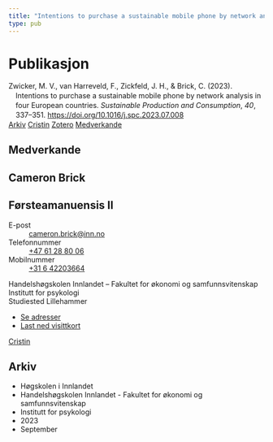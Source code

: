 ```yaml
---
title: "Intentions to purchase a sustainable mobile phone by network analysis in four European countries"
type: pub
---
```

<h1>Publikasjon</h1>
<article id="csl-bib-container-KCTAE6Z7" class="csl-bib-container">
  <div class="csl-bib-body" style="line-height: 1.35; padding-left: 1em; text-indent:-1em;">
  <div class="csl-entry">Zwicker, M. V., van Harreveld, F., Zickfeld, J. H., &amp; Brick, C. (2023). Intentions to purchase a sustainable mobile phone by network analysis in four European countries. <i>Sustainable Production and Consumption</i>, <i>40</i>, 337&#x2013;351. <a href="https://doi.org/10.1016/j.spc.2023.07.008">https://doi.org/10.1016/j.spc.2023.07.008</a></div>
</div>
  <div class="csl-bib-buttons">
    <a href="#taxonomy-article-KCTAE6Z7" class="csl-bib-button">Arkiv</a>
    <a href="https://app.cristin.no/results/show.jsf?id=2172482" alt="Cristin URL" class="csl-bib-button">Cristin</a>
    <a href="http://zotero.org/groups/5022929/items/KCTAE6Z7" alt="Zotero URL" class="csl-bib-button">Zotero</a>
    <a href="#contributors-article-KCTAE6Z7" class="csl-bib-button">Medverkande</a>
  </div>
  <div id="csl-bib-meta-container-KCTAE6Z7"></div>
</article>
<div id="csl-bib-meta-KCTAE6Z7" class="csl-bib-meta">
  <article id="contributors-article-KCTAE6Z7" class="contributors-article">
    <h1>Medverkande</h1>
    <div class="personas">
<div class="vrtx-hinn-person-card">
<div class="photo">
<i class="lar la-user-circle missing-person"></i>
</div>
<div class="info">
<hgroup><h1>Cameron Brick</h1>
<h2>Førsteamanuensis II</h2>
</hgroup><dl>
<dt>E-post</dt>
<dd>
<a href="mailto:cameron.brick@inn.no">cameron.brick@inn.no</a>
</dd>
<dt>Telefonnummer</dt>
<dd><a href="tel:+4761288006">
+47 61 28 80 06
</a></dd>
<dt>Mobilnummer</dt>
<dd><a href="tel:+31642203664">
+31 6 42203664
</a></dd>
</dl>
<p>
Handelshøgskolen Innlandet – Fakultet for økonomi og samfunnsvitenskap<br>
Institutt for psykologi<br>
Studiested Lillehammer
</p>
<ul class="vrtx-hinn-links">
<li><a href="https://www.inn.no/finn-en-ansatt/cameron-brick.html#vrtx-hinn-addresses">Se adresser</a></li>
<li><a href="https://www.inn.no/finn-en-ansatt/cameron-brick.html?vrtx=vcf">Last ned visittkort</a></li>
</ul>
</div>
</div>
<a href="https://app.cristin.no/persons/show.jsf?id=1630247" alt="Cristin URL" class="personas-cristin">Cristin</a>
</div>
  </article>
  <article id="taxonomy-article-KCTAE6Z7" class="taxonomy-article">
    <h1>Arkiv</h1>
    <ul>
      <li>Høgskolen i Innlandet</li>
      <li>Handelshøgskolen Innlandet - Fakultet for økonomi og samfunnsvitenskap</li>
      <li>Institutt for psykologi</li>
      <li>2023</li>
      <li>September</li>
    </ul>
  </article>
</div>

